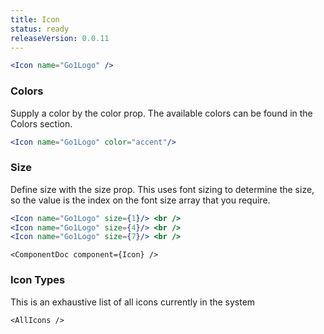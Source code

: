 ```yaml
---
title: Icon
status: ready
releaseVersion: 0.0.11
---
```


```.jsx
<Icon name="Go1Logo" />
```


### Colors

Supply a color by the color prop. The available colors can be found in the Colors section.
```.jsx
<Icon name="Go1Logo" color="accent"/>
```

### Size

Define size with the size prop. This uses font sizing to determine the size, so the value is the index on the font size array that you require.

```.jsx
<Icon name="Go1Logo" size={1}/> <br />
<Icon name="Go1Logo" size={4}/> <br />
<Icon name="Go1Logo" size={7}/> <br />
```

```!jsx
<ComponentDoc component={Icon} />
```

### Icon Types

This is an exhaustive list of all icons currently in the system

```!jsx
<AllIcons />
```